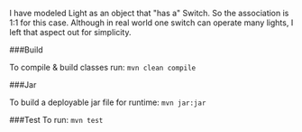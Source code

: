 I have modeled Light as an object that "has a" Switch. So the association is 1:1 for this case. Although in real world one switch can operate many lights, I left that aspect out for simplicity.

###Build 

To compile & build classes run: `mvn clean compile`

###Jar

To build a deployable jar file for runtime: `mvn jar:jar`

###Test
To run: `mvn test`




